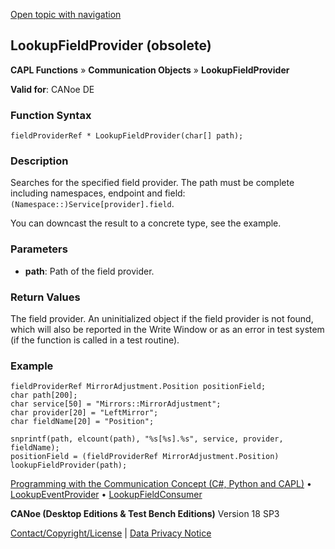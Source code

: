 [Open topic with navigation](../../../../../CANoeDEFamily.htm#Topics/CAPLFunctions/CommunicationObjects/Functions/CAPLfunctionLookupFieldProvider.md)

## LookupFieldProvider (obsolete)

**CAPL Functions** » **Communication Objects** » **LookupFieldProvider**

**Valid for**: CANoe DE

### Function Syntax

```plaintext
fieldProviderRef * LookupFieldProvider(char[] path);
```

### Description

Searches for the specified field provider. The path must be complete including namespaces, endpoint and field: `(Namespace::)Service[provider].field`.

You can downcast the result to a concrete type, see the example.

### Parameters

- **path**: Path of the field provider.

### Return Values

The field provider. An uninitialized object if the field provider is not found, which will also be reported in the Write Window or as an error in test system (if the function is called in a test routine).

### Example

```plaintext
fieldProviderRef MirrorAdjustment.Position positionField;
char path[200];
char service[50] = "Mirrors::MirrorAdjustment";
char provider[20] = "LeftMirror";
char fieldName[20] = "Position";

snprintf(path, elcount(path), "%s[%s].%s", service, provider, fieldName);
positionField = (fieldProviderRef MirrorAdjustment.Position) lookupFieldProvider(path);
```

[Programming with the Communication Concept (C#, Python and CAPL)](../../../CANoeCANalyzer/CommunicationConcept/Programming/CCP.md) • [LookupEventProvider](CAPLfunctionLookupEventProvider.md) • [LookupFieldConsumer](CAPLfunctionLookupFieldConsumer.md)

**CANoe (Desktop Editions & Test Bench Editions)** Version 18 SP3

[Contact/Copyright/License](../../../Shared/ContactCopyrightLicense.md) | [Data Privacy Notice](https://www.vector.com/int/en/company/get-info/privacy-policy/)
